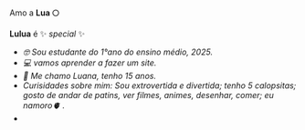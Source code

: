 Amo a **Lua 🌕**

**Lulua** é ✨ _special_ ✨

- _🤓 Sou estudante do 1°ano do ensino médio, 2025._
- _💻 vamos aprender a fazer um site._
- _💬 Me chamo Luana, tenho 15 anos._
- _Curisidades sobre mim: Sou extrovertida e divertida; tenho 5 calopsitas; gosto de andar de patins, ver filmes, animes, desenhar, comer; eu namoro🫀 ._
- 
